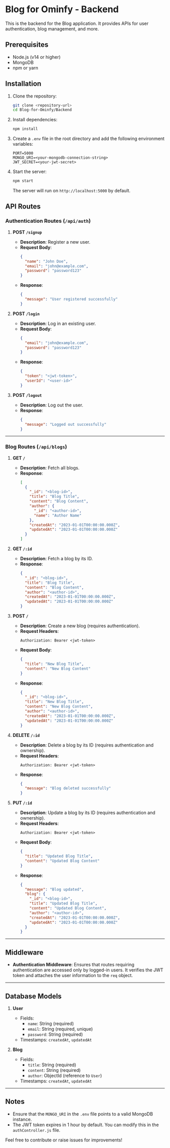# Blog for Ominfy - Backend

This is the backend for the Blog application. It provides APIs for user authentication, blog management, and more.

## Prerequisites

- Node.js (v14 or higher)
- MongoDB
- npm or yarn

## Installation

1. Clone the repository:
   ```bash
   git clone <repository-url>
   cd Blog-for-Ominfy/Backend
   ```

2. Install dependencies:
   ```bash
   npm install
   ```

3. Create a `.env` file in the root directory and add the following environment variables:
   ```
   PORT=5000
   MONGO_URI=<your-mongodb-connection-string>
   JWT_SECRET=<your-jwt-secret>
   ```

4. Start the server:
   ```bash
   npm start
   ```

   The server will run on `http://localhost:5000` by default.

## API Routes

### Authentication Routes (`/api/auth`)

1. **POST `/signup`**
   - **Description**: Register a new user.
   - **Request Body**:
     ```json
     {
       "name": "John Doe",
       "email": "john@example.com",
       "password": "password123"
     }
     ```
   - **Response**:
     ```json
     {
       "message": "User registered successfully"
     }
     ```

2. **POST `/login`**
   - **Description**: Log in an existing user.
   - **Request Body**:
     ```json
     {
       "email": "john@example.com",
       "password": "password123"
     }
     ```
   - **Response**:
     ```json
     {
       "token": "<jwt-token>",
       "userId": "<user-id>"
     }
     ```

3. **POST `/logout`**
   - **Description**: Log out the user.
   - **Response**:
     ```json
     {
       "message": "Logged out successfully"
     }
     ```

---

### Blog Routes (`/api/blogs`)

1. **GET `/`**
   - **Description**: Fetch all blogs.
   - **Response**:
     ```json
     [
       {
         "_id": "<blog-id>",
         "title": "Blog Title",
         "content": "Blog Content",
         "author": {
           "_id": "<author-id>",
           "name": "Author Name"
         },
         "createdAt": "2023-01-01T00:00:00.000Z",
         "updatedAt": "2023-01-01T00:00:00.000Z"
       }
     ]
     ```

2. **GET `/:id`**
   - **Description**: Fetch a blog by its ID.
   - **Response**:
     ```json
     {
       "_id": "<blog-id>",
       "title": "Blog Title",
       "content": "Blog Content",
       "author": "<author-id>",
       "createdAt": "2023-01-01T00:00:00.000Z",
       "updatedAt": "2023-01-01T00:00:00.000Z"
     }
     ```

3. **POST `/`**
   - **Description**: Create a new blog (requires authentication).
   - **Request Headers**:
     ```
     Authorization: Bearer <jwt-token>
     ```
   - **Request Body**:
     ```json
     {
       "title": "New Blog Title",
       "content": "New Blog Content"
     }
     ```
   - **Response**:
     ```json
     {
       "_id": "<blog-id>",
       "title": "New Blog Title",
       "content": "New Blog Content",
       "author": "<author-id>",
       "createdAt": "2023-01-01T00:00:00.000Z",
       "updatedAt": "2023-01-01T00:00:00.000Z"
     }
     ```

4. **DELETE `/:id`**
   - **Description**: Delete a blog by its ID (requires authentication and ownership).
   - **Request Headers**:
     ```
     Authorization: Bearer <jwt-token>
     ```
   - **Response**:
     ```json
     {
       "message": "Blog deleted successfully"
     }
     ```

5. **PUT `/:id`**
   - **Description**: Update a blog by its ID (requires authentication and ownership).
   - **Request Headers**:
     ```
     Authorization: Bearer <jwt-token>
     ```
   - **Request Body**:
     ```json
     {
       "title": "Updated Blog Title",
       "content": "Updated Blog Content"
     }
     ```
   - **Response**:
     ```json
     {
       "message": "Blog updated",
       "blog": {
         "_id": "<blog-id>",
         "title": "Updated Blog Title",
         "content": "Updated Blog Content",
         "author": "<author-id>",
         "createdAt": "2023-01-01T00:00:00.000Z",
         "updatedAt": "2023-01-01T00:00:00.000Z"
       }
     }
     ```

---

## Middleware

- **Authentication Middleware**: Ensures that routes requiring authentication are accessed only by logged-in users. It verifies the JWT token and attaches the user information to the `req` object.

---

## Database Models

1. **User**
   - Fields:
     - `name`: String (required)
     - `email`: String (required, unique)
     - `password`: String (required)
   - Timestamps: `createdAt`, `updatedAt`

2. **Blog**
   - Fields:
     - `title`: String (required)
     - `content`: String (required)
     - `author`: ObjectId (reference to `User`)
   - Timestamps: `createdAt`, `updatedAt`

---

## Notes

- Ensure that the `MONGO_URI` in the `.env` file points to a valid MongoDB instance.
- The JWT token expires in 1 hour by default. You can modify this in the `authController.js` file.

Feel free to contribute or raise issues for improvements!